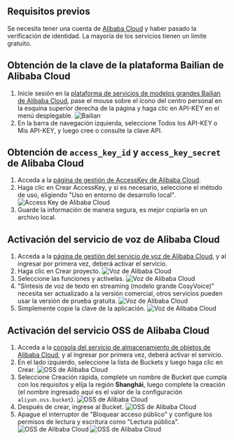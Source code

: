 ## Requisitos previos
Se necesita tener una cuenta de [Alibaba Cloud](https://www.aliyun.com) y haber pasado la verificación de identidad. La mayoría de los servicios tienen un límite gratuito.

## Obtención de la clave de la plataforma Bailian de Alibaba Cloud
1. Inicie sesión en la [plataforma de servicios de modelos grandes Bailian de Alibaba Cloud](https://bailian.console.aliyun.com/), pase el mouse sobre el ícono del centro personal en la esquina superior derecha de la página y haga clic en API-KEY en el menú desplegable.
![Bailian](/docs/images/bailian_1.png)
2. En la barra de navegación izquierda, seleccione Todos los API-KEY o Mis API-KEY, y luego cree o consulte la clave API.

## Obtención de `access_key_id` y `access_key_secret` de Alibaba Cloud
1. Acceda a la [página de gestión de AccessKey de Alibaba Cloud](https://ram.console.aliyun.com/profile/access-keys).
2. Haga clic en Crear AccessKey, y si es necesario, seleccione el método de uso, eligiendo "Uso en entorno de desarrollo local".
![Access Key de Alibaba Cloud](/docs/images/aliyun_accesskey_1.png)
3. Guarde la información de manera segura, es mejor copiarla en un archivo local.

## Activación del servicio de voz de Alibaba Cloud
1. Acceda a la [página de gestión del servicio de voz de Alibaba Cloud](https://nls-portal.console.aliyun.com/applist), y al ingresar por primera vez, deberá activar el servicio.
2. Haga clic en Crear proyecto.
![Voz de Alibaba Cloud](/docs/images/aliyun_speech_1.png)
3. Seleccione las funciones y actívelas.
![Voz de Alibaba Cloud](/docs/images/aliyun_speech_2.png)
4. "Síntesis de voz de texto en streaming (modelo grande CosyVoice)" necesita ser actualizado a la versión comercial, otros servicios pueden usar la versión de prueba gratuita.
![Voz de Alibaba Cloud](/docs/images/aliyun_speech_3.png)
5. Simplemente copie la clave de la aplicación.
![Voz de Alibaba Cloud](/docs/images/aliyun_speech_4.png)

## Activación del servicio OSS de Alibaba Cloud
1. Acceda a la [consola del servicio de almacenamiento de objetos de Alibaba Cloud](https://oss.console.aliyun.com/overview), y al ingresar por primera vez, deberá activar el servicio.
2. En el lado izquierdo, seleccione la lista de Buckets y luego haga clic en Crear.
![OSS de Alibaba Cloud](/docs/images/aliyun_oss_1.png)
3. Seleccione Creación rápida, complete un nombre de Bucket que cumpla con los requisitos y elija la región **Shanghái**, luego complete la creación (el nombre ingresado aquí es el valor de la configuración `aliyun.oss.bucket`).
![OSS de Alibaba Cloud](/docs/images/aliyun_oss_2.png)
4. Después de crear, ingrese al Bucket.
![OSS de Alibaba Cloud](/docs/images/aliyun_oss_3.png)
5. Apague el interruptor de "Bloquear acceso público" y configure los permisos de lectura y escritura como "Lectura pública".
![OSS de Alibaba Cloud](/docs/images/aliyun_oss_4.png)
![OSS de Alibaba Cloud](/docs/images/aliyun_oss_5.png)